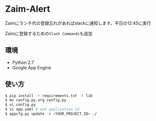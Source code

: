# Zaim-Alert

Zaimにランチ代の登録忘れがあればslackに通知します。平日の12:45に実行

Zaimに登録するための`Slash Commands`も追加

## 環境

- Python 2.7
- Google App Engine

## 使い方

```sh
$ pip install -r requirements.txt -t lib
$ mv config.py.org config.py
$ vi config.py
$ vi app.yaml # add application id
$ appcfg.py update -A <YOUR_PROJECT_ID> ./
```